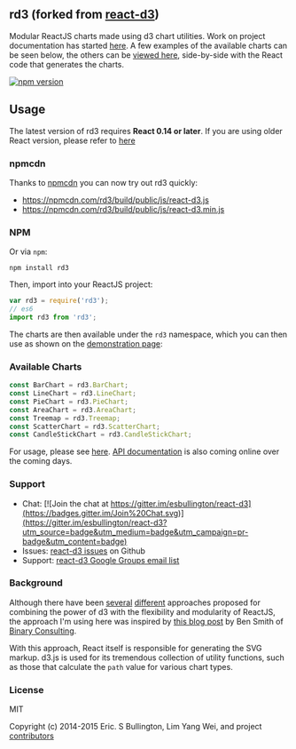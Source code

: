 ## rd3 (forked from [react-d3](https://github.com/esbullington/react-d3))
Modular ReactJS charts made using d3 chart utilities. Work on project documentation has started [here](https://github.com/esbullington/react-d3/wiki). A few examples of the available charts can be seen below, the others can be [viewed here](https://reactiva.github.io/react-d3-website/), side-by-side with the React code that generates the charts.

[![npm version](https://badge.fury.io/js/rd3.svg)](https://badge.fury.io/js/rd3)

## Usage

The latest version of rd3 requires **React 0.14 or later**. If you are using older React version, please refer to [here](https://github.com/yang-wei/rd3/releases/tag/v0.5.3)

### npmcdn
Thanks to [npmcdn](https://npmcdn.com/) you can now try out rd3 quickly:

 * https://npmcdn.com/rd3/build/public/js/react-d3.js
 * https://npmcdn.com/rd3/build/public/js/react-d3.min.js

### NPM
Or via `npm`:

```
npm install rd3
```

Then, import into your ReactJS project:

```js
var rd3 = require('rd3');
// es6
import rd3 from 'rd3';
```

The charts are then available under the `rd3` namespace, which you can then use as shown on the [demonstration page](https://reactiva.github.io/react-d3-website/):

### Available Charts

```js
const BarChart = rd3.BarChart;
const LineChart = rd3.LineChart;
const PieChart = rd3.PieChart;
const AreaChart = rd3.AreaChart;
const Treemap = rd3.Treemap;
const ScatterChart = rd3.ScatterChart;
const CandleStickChart = rd3.CandleStickChart;
```

For usage, please see [here](https://reactiva.github.io/react-d3-website/).  [API documentation](https://github.com/esbullington/react-d3/wiki/API) is also coming online over the coming days.

### Support

* Chat: [![Join the chat at https://gitter.im/esbullington/react-d3](https://badges.gitter.im/Join%20Chat.svg)](https://gitter.im/esbullington/react-d3?utm_source=badge&utm_medium=badge&utm_campaign=pr-badge&utm_content=badge)
* Issues: [react-d3 issues](https://github.com/esbullington/react-d3/issues) on Github
* Support: [react-d3 Google Groups email list](https://groups.google.com/forum/#!forum/react-d3)

### Background
Although there have been [several](http://nicolashery.com/integrating-d3js-visualizations-in-a-react-app/) [different](http://bl.ocks.org/milroc/d22bbf92231876505e5d) approaches proposed for combining the power of d3 with the flexibility and modularity of ReactJS, the approach I'm using here was inspired by [this blog post](http://10consulting.com/2014/02/19/d3-plus-reactjs-for-charting/) by Ben Smith of [Binary Consulting](http://10consulting.com/).

With this approach, React itself is responsible for generating the SVG markup.  d3.js is used for its tremendous collection of utility functions, such as those that calculate the `path` value for various chart types.

### License
MIT

Copyright (c) 2014-2015 Eric. S Bullington, Lim Yang Wei, and project [contributors](https://github.com/esbullington/react-d3/graphs/contributors)

